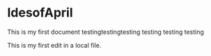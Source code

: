 # IdesofApril
This is my first document
testingtestingtesting
testing testing testing

This is my first edit in a local file.